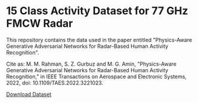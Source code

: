 # 15 Class Activity Dataset for 77 GHz FMCW Radar

This repository contains the data used in the paper entitled "Physics-Aware Generative Adversarial Networks for Radar-Based Human Activity Recognition".

Cite as:
​M. M. Rahman, S. Z. Gurbuz and M. G. Amin, "Physics-Aware Generative Adversarial Networks for Radar-Based Human Activity Recognition," in IEEE Transactions on Aerospace and Electronic Systems, 2022, doi: 10.1109/TAES.2022.3221023.

[Download Dataset](https://storage.cloud.google.com/15_class_human_activity_recognition_dataset)
